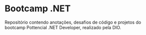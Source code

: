# Bootcamp .NET
Repositório contendo anotações, desafios de código e projetos do bootcamp Pottencial .NET Developer, realizado pela DIO.
